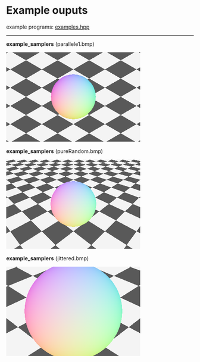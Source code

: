 # Example ouputs

example programs: [examples.hpp](https://github.com/nyasyamorina/nyasRayTracing/blob/master/examples.hpp)

---

**example_samplers** (parallele1.bmp)

![image](https://raw.githubusercontent.com/nyasyamorina/nyasRayTracing/master/outputs/camera/parallele1.bmp)

**example_samplers** (pureRandom.bmp)

![image](https://raw.githubusercontent.com/nyasyamorina/nyasRayTracing/master/outputs/camera/pinhole1.bmp)

**example_samplers** (jittered.bmp)

![image](https://raw.githubusercontent.com/nyasyamorina/nyasRayTracing/master/outputs/camera/pinhole2.bmp)
